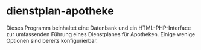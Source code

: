 # dienstplan-apotheke
Dieses Programm beinhaltet eine Datenbank und ein HTML-PHP-Interface zur umfassenden Führung eines Dienstplanes für Apotheken.
Einige wenige Optionen sind bereits konfigurierbar.
